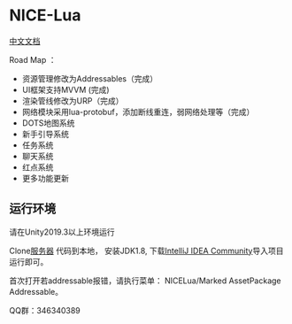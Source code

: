 # NICE-Lua

[中文文档](https://justin-sky.github.io/Nice-Lua)

Road Map ：

* 资源管理修改为Addressables（完成）
* UI框架支持MVVM (完成)
* 渲染管线修改为URP（完成）
* 网络模块采用lua-protobuf，添加断线重连，弱网络处理等（完成）
* DOTS地图系统
* 新手引导系统
* 任务系统
* 聊天系统
* 红点系统
* 更多功能更新

## 运行环境

请在Unity2019.3以上环境运行

Clone[服务器](https://github.com/Justin-sky/Nice-Server) 代码到本地， 安装JDK1.8, 下载[IntelliJ IDEA Community](https://www.jetbrains.com/idea/)导入项目运行即可。

首次打开若addressable报错，请执行菜单： NICELua/Marked AssetPackage Addressable。

QQ群：346340389
